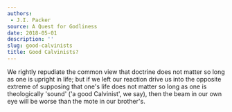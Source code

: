 ```yaml
---
authors:
 - J.I. Packer
source: A Quest for Godliness
date: 2018-05-01
description: ''
slug: good-calvinists
title: Good Calvinists?
---
```

We rightly repudiate the common view that doctrine does not matter so long as one is upright in life; but if we left our reaction drive us into the opposite extreme of supposing that one's life does not matter so long as one is theologically 'sound' ('a good Calvinist', we say), then the beam in our own eye will be worse than the mote in our brother's.
